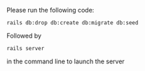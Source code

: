 Please run the following code:
```
rails db:drop db:create db:migrate db:seed
```
Followed by

```
rails server
```
in the command line to launch the server
